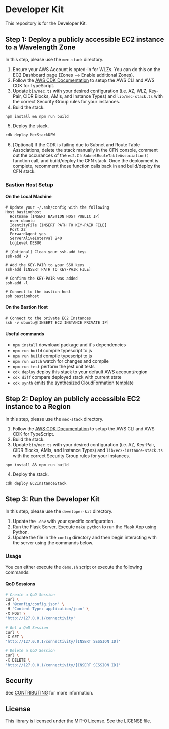 # Developer Kit

This repository is for the Developer Kit.

## Step 1: Deploy a publicly accessible EC2 instance to a Wavelength Zone

In this step, please use the `mec-stack` directory.

1. Ensure your AWS Account is opted-in for WLZs. You can do this on the EC2 Dashboard page (Zones --> Enable additional Zones).
2. Follow the [AWS CDK Documentation](https://docs.aws.amazon.com/cdk/v2/guide/getting_started.html) to setup the AWS CLI and AWS CDK for TypeScript.
3. Update `bin/mec.ts` with your desired configuration (i.e. AZ, WLZ, Key-Pair, CIDR Blocks, AMIs, and Instance Types) and `lib/mec-stack.ts` with the correct Security Group rules for your instances.
4. Build the stack.
```
npm install && npm run build
```
5. Deploy the stack.
```
cdk deploy MecStackDFW
```
6. [Optional] If the CDK is failing due to Subnet and Route Table Associations, delete the stack manually in the CFN console, comment out the occurances of the `ec2.CfnSubnetRouteTableAssociation()` function call, and build/deploy the CFN stack. Once the deployment is complete, recomment those function calls back in and build/deploy the CFN stack.

###  Bastion Host Setup
#### On the Local Machine
```
# Update your ~/.ssh/config with the following
Host bastionhost
  Hostname [INSERT BASTION HOST PUBLIC IP]
  user ubuntu
  IdentityFile [INSERT PATH TO KEY-PAIR FILE]
  Port 22
  ForwardAgent yes
  ServerAliveInterval 240
  LogLevel DEBUG
  
# [Optional] Clean your ssh-add keys
ssh-add -D
  
# Add the KEY-PAIR to your SSH keys
ssh-add [INSERT PATH TO KEY-PAIR FILE]

# Confirm the KEY-PAIR was added
ssh-add -l

# Connect to the bastion host
ssh bastionhost
```
#### On the Bastion Host
```
# Connect to the private EC2 Instances
ssh -v ubuntu@[INSERT EC2 INSTANCE PRIVATE IP]
```

#### Useful commands
* `npm install`     download package and it's dependencies
* `npm run build`   compile typescript to js
* `npm run build`   compile typescript to js
* `npm run watch`   watch for changes and compile
* `npm run test`    perform the jest unit tests
* `cdk deploy`      deploy this stack to your default AWS account/region
* `cdk diff`        compare deployed stack with current state
* `cdk synth`       emits the synthesized CloudFormation template

## Step 2: Deploy an publicly accessible EC2 instance to a Region

In this step, please use the `mec-stack` directory.

1. Follow the [AWS CDK Documentation](https://docs.aws.amazon.com/cdk/v2/guide/getting_started.html) to setup the AWS CLI and AWS CDK for TypeScript.
2. Build the stack.
3. Update `bin/mec.ts` with your desired configuration (i.e. AZ, Key-Pair, CIDR Blocks, AMIs, and Instance Types) and `lib/ec2-instance-stack.ts` with the correct Security Group rules for your instances.
```
npm install && npm run build
```
4. Deploy the stack.
```
cdk deploy EC2InstanceStack
```

## Step 3: Run the Developer Kit

In this step, please use the `developer-kit` directory.

1. Update the `.env` with your specific configuration.
2. Run the Flask Server. Execute `make python` to run the Flask App using Python.
3. Update the file in the `config` directory and then begin interacting with the server using the commands below.

### Usage

You can either execute the `demo.sh` script or execute the following commands:

#### QoD Sessions

```bash
# Create a QoD Session
curl \
-d '@config/config.json' \
-H 'Content-Type: application/json' \
-X POST \
'http://127.0.0.1/connectivity'

# Get a QoD Session
curl \
-X GET \
'http://127.0.0.1/connectivity/[INSERT SESSION ID]'

# Delete a QoD Session
curl \
-X DELETE \
'http://127.0.0.1/connectivity/[INSERT SESSION ID]'
```

## Security

See [CONTRIBUTING](CONTRIBUTING.md#security-issue-notifications) for more information.

## License

This library is licensed under the MIT-0 License. See the LICENSE file.
